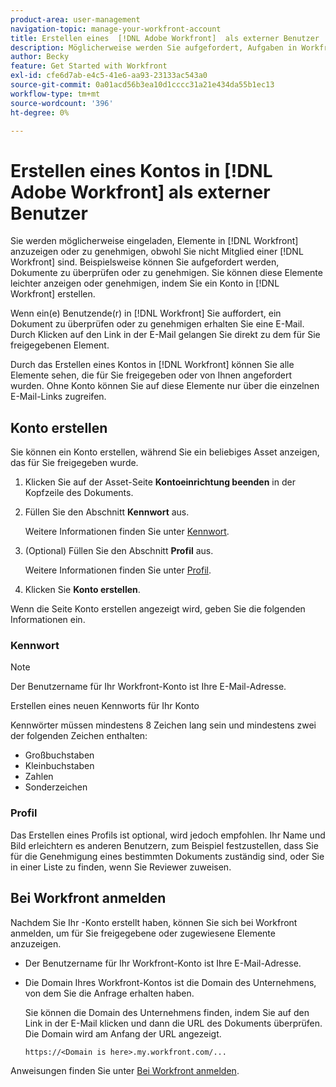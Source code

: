 ```yaml
---
product-area: user-management
navigation-topic: manage-your-workfront-account
title: Erstellen eines  [!DNL Adobe Workfront]  als externer Benutzer
description: Möglicherweise werden Sie aufgefordert, Aufgaben in Workfront auszuführen, auch wenn Sie nicht Mitglied eines Unternehmens in Workfront sind. Sie können diese Aufgabe einfacher erledigen, indem Sie ein Konto in Workfront erstellen.
author: Becky
feature: Get Started with Workfront
exl-id: cfe6d7ab-e4c5-41e6-aa93-23133ac543a0
source-git-commit: 0a01acd56b3ea10d1cccc31a21e434da55b1ec13
workflow-type: tm+mt
source-wordcount: '396'
ht-degree: 0%

---
```


# Erstellen eines Kontos in [!DNL Adobe Workfront] als externer Benutzer

Sie werden möglicherweise eingeladen, Elemente in [!DNL Workfront] anzuzeigen oder zu genehmigen, obwohl Sie nicht Mitglied einer [!DNL Workfront] sind. Beispielsweise können Sie aufgefordert werden, Dokumente zu überprüfen oder zu genehmigen. Sie können diese Elemente leichter anzeigen oder genehmigen, indem Sie ein Konto in [!DNL Workfront] erstellen.

Wenn ein(e) Benutzende(r) in [!DNL Workfront] Sie auffordert, ein Dokument zu überprüfen oder zu genehmigen<!--or shares a Workfront object such as a report or Board with you, --> erhalten Sie eine E-Mail. Durch Klicken auf den Link in der E-Mail gelangen Sie direkt zu dem für Sie freigegebenen Element.

Durch das Erstellen eines Kontos in [!DNL Workfront] können Sie alle Elemente sehen, die für Sie freigegeben oder von Ihnen angefordert wurden. Ohne Konto können Sie auf diese Elemente nur über die einzelnen E-Mail-Links zugreifen.

## Konto erstellen

Sie können ein Konto erstellen, während Sie ein beliebiges Asset anzeigen, das für Sie freigegeben wurde.

1. Klicken Sie auf der Asset-Seite **Kontoeinrichtung beenden** in der Kopfzeile des Dokuments.

1. Füllen Sie den Abschnitt **Kennwort** aus.

   Weitere Informationen finden Sie unter [Kennwort](#password).

1. (Optional) Füllen Sie den Abschnitt **Profil** aus.

   Weitere Informationen finden Sie unter [Profil](#profile).

1. Klicken Sie **Konto erstellen**.


Wenn die Seite Konto erstellen angezeigt wird, geben Sie die folgenden Informationen ein.

### Kennwort

>[!NOTE]
>
>Der Benutzername für Ihr Workfront-Konto ist Ihre E-Mail-Adresse.

Erstellen eines neuen Kennworts für Ihr Konto

Kennwörter müssen mindestens 8 Zeichen lang sein und mindestens zwei der folgenden Zeichen enthalten:

* Großbuchstaben
* Kleinbuchstaben
* Zahlen
* Sonderzeichen

### Profil

Das Erstellen eines Profils ist optional, wird jedoch empfohlen. Ihr Name und Bild erleichtern es anderen Benutzern, zum Beispiel festzustellen, dass Sie für die Genehmigung eines bestimmten Dokuments zuständig sind, oder Sie in einer Liste zu finden, wenn Sie Reviewer zuweisen.

## Bei Workfront anmelden

Nachdem Sie Ihr -Konto erstellt haben, können Sie sich bei Workfront anmelden, um für Sie freigegebene oder zugewiesene Elemente anzuzeigen.

* Der Benutzername für Ihr Workfront-Konto ist Ihre E-Mail-Adresse.
* Die Domain Ihres Workfront-Kontos ist die Domain des Unternehmens, von dem Sie die Anfrage erhalten haben.

  Sie können die Domain des Unternehmens finden, indem Sie auf den Link in der E-Mail klicken und dann die URL des Dokuments überprüfen. Die Domain wird am Anfang der URL angezeigt.

  `https://<Domain is here>.my.workfront.com/...`

Anweisungen finden Sie unter [Bei Workfront anmelden](/help/quicksilver/workfront-basics/manage-your-account-and-profile/managing-your-workfront-account/log-in-to-workfront.md).
